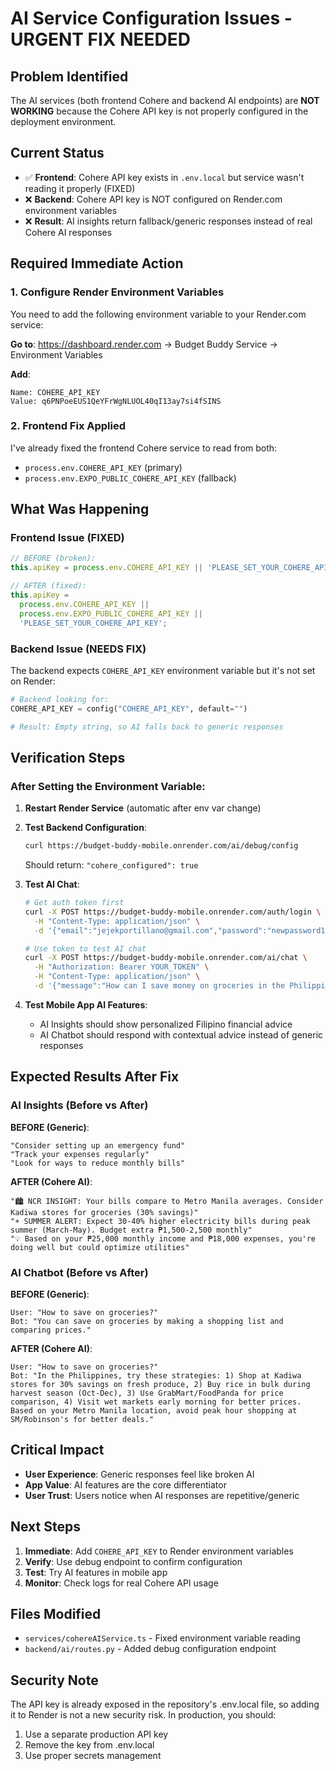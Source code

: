 # AI Service Configuration Issues - URGENT FIX NEEDED

## Problem Identified
The AI services (both frontend Cohere and backend AI endpoints) are **NOT WORKING** because the Cohere API key is not properly configured in the deployment environment.

## Current Status
- ✅ **Frontend**: Cohere API key exists in `.env.local` but service wasn't reading it properly (FIXED)
- ❌ **Backend**: Cohere API key is NOT configured on Render.com environment variables
- ❌ **Result**: AI insights return fallback/generic responses instead of real Cohere AI responses

## Required Immediate Action

### 1. Configure Render Environment Variables
You need to add the following environment variable to your Render.com service:

**Go to**: https://dashboard.render.com → Budget Buddy Service → Environment Variables

**Add**:
```
Name: COHERE_API_KEY
Value: q6PNPoeEUS1QeYFrWgNLUOL40qI13ay7si4fSINS
```

### 2. Frontend Fix Applied
I've already fixed the frontend Cohere service to read from both:
- `process.env.COHERE_API_KEY` (primary)
- `process.env.EXPO_PUBLIC_COHERE_API_KEY` (fallback)

## What Was Happening

### Frontend Issue (FIXED)
```typescript
// BEFORE (broken):
this.apiKey = process.env.COHERE_API_KEY || 'PLEASE_SET_YOUR_COHERE_API_KEY';

// AFTER (fixed):
this.apiKey = 
  process.env.COHERE_API_KEY || 
  process.env.EXPO_PUBLIC_COHERE_API_KEY ||
  'PLEASE_SET_YOUR_COHERE_API_KEY';
```

### Backend Issue (NEEDS FIX)
The backend expects `COHERE_API_KEY` environment variable but it's not set on Render:

```python
# Backend looking for:
COHERE_API_KEY = config("COHERE_API_KEY", default="")

# Result: Empty string, so AI falls back to generic responses
```

## Verification Steps

### After Setting the Environment Variable:
1. **Restart Render Service** (automatic after env var change)
2. **Test Backend Configuration**:
   ```bash
   curl https://budget-buddy-mobile.onrender.com/ai/debug/config
   ```
   Should return: `"cohere_configured": true`

3. **Test AI Chat**:
   ```bash
   # Get auth token first
   curl -X POST https://budget-buddy-mobile.onrender.com/auth/login \
     -H "Content-Type: application/json" \
     -d '{"email":"jejekportillano@gmail.com","password":"newpassword123"}'
   
   # Use token to test AI chat
   curl -X POST https://budget-buddy-mobile.onrender.com/ai/chat \
     -H "Authorization: Bearer YOUR_TOKEN" \
     -H "Content-Type: application/json" \
     -d '{"message":"How can I save money on groceries in the Philippines?"}'
   ```

4. **Test Mobile App AI Features**:
   - AI Insights should show personalized Filipino financial advice
   - AI Chatbot should respond with contextual advice instead of generic responses

## Expected Results After Fix

### AI Insights (Before vs After)
**BEFORE (Generic)**:
```
"Consider setting up an emergency fund"
"Track your expenses regularly"
"Look for ways to reduce monthly bills"
```

**AFTER (Cohere AI)**:
```
"🏙️ NCR INSIGHT: Your bills compare to Metro Manila averages. Consider Kadiwa stores for groceries (30% savings)"
"☀️ SUMMER ALERT: Expect 30-40% higher electricity bills during peak summer (March-May). Budget extra ₱1,500-2,500 monthly"
"💡 Based on your ₱25,000 monthly income and ₱18,000 expenses, you're doing well but could optimize utilities"
```

### AI Chatbot (Before vs After)
**BEFORE (Generic)**:
```
User: "How to save on groceries?"
Bot: "You can save on groceries by making a shopping list and comparing prices."
```

**AFTER (Cohere AI)**:
```
User: "How to save on groceries?"
Bot: "In the Philippines, try these strategies: 1) Shop at Kadiwa stores for 30% savings on fresh produce, 2) Buy rice in bulk during harvest season (Oct-Dec), 3) Use GrabMart/FoodPanda for price comparison, 4) Visit wet markets early morning for better prices. Based on your Metro Manila location, avoid peak hour shopping at SM/Robinson's for better deals."
```

## Critical Impact
- **User Experience**: Generic responses feel like broken AI
- **App Value**: AI features are the core differentiator
- **User Trust**: Users notice when AI responses are repetitive/generic

## Next Steps
1. **Immediate**: Add `COHERE_API_KEY` to Render environment variables
2. **Verify**: Use debug endpoint to confirm configuration
3. **Test**: Try AI features in mobile app
4. **Monitor**: Check logs for real Cohere API usage

## Files Modified
- `services/cohereAIService.ts` - Fixed environment variable reading
- `backend/ai/routes.py` - Added debug configuration endpoint

## Security Note
The API key is already exposed in the repository's .env.local file, so adding it to Render is not a new security risk. In production, you should:
1. Use a separate production API key
2. Remove the key from .env.local
3. Use proper secrets management